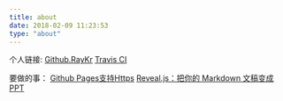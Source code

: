 ```yaml
---
title: about
date: 2018-02-09 11:23:53
type: "about"
---
```


个人链接:
[Github.RayKr](https://github.com/RayKr) [Travis CI](https://travis-ci.org/RayKr/ihave.news) 

要做的事：
[Github Pages支持Https](https://zhuanlan.zhihu.com/p/22667528) [Reveal.js：把你的 Markdown 文稿变成 PPT](https://sspai.com/post/40657) 